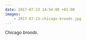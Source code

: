 ```yaml
---
date: 2017-07-23 14:54:00 +01:00
images: 
    - 2017-07-23-chicago-broods.jpg
---
```


Chicago _broods_.
